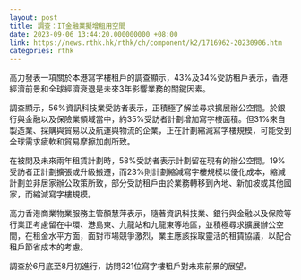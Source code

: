```yaml
---
layout: post
title: 調查：IT金融業擬增租用空間
date: 2023-09-06 13:44:20.000000000 +08:00
link: https://news.rthk.hk/rthk/ch/component/k2/1716962-20230906.htm
categories: rthk
---
```


高力發表一項關於本港寫字樓租戶的調查顯示，43%及34%受訪租戶表示，香港經濟前景和全球經濟衰退是未來3年影響業務的關鍵因素。

調查顯示，56%資訊科技業受訪者表示，正積極了解並尋求擴展辦公空間。於銀行與金融以及保險業領域當中，約35%受訪者計劃增加寫字樓面積。但31%來自製造業、採購與貿易以及航運與物流的企業，正在計劃縮減寫字樓規模，可能受到全球需求疲軟和貿易摩擦加劇所致。

在被問及未來兩年租賃計劃時，58%受訪者表示計劃留在現有的辦公空間。19%受訪者正計劃擴張或升級搬遷，而23%則計劃縮減寫字樓規模以優化成本，縮減計劃並非居家辦公政策所致，部分受訪租戶由於業務轉移到內地、新加坡或其他國家，而縮減寫字樓規模。

高力香港商業物業服務主管顏慧萍表示，隨著資訊科技業、銀行與金融以及保險等行業正考慮留在中環、港島東、九龍站和九龍東等地區，並積極尋求擴展辦公空間，在租金水平方面，面對市場競爭激烈，業主應該採取靈活的租賃協議，以配合租戶節省成本的考慮。

調查於6月底至8月初進行，訪問321位寫字樓租戶對未來前景的展望。
